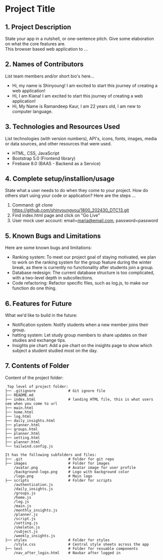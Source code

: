 # Project Title

## 1. Project Description
State your app in a nutshell, or one-sentence pitch. Give some elaboration on what the core features are.  
This browser based web application to ... 

## 2. Names of Contributors
List team members and/or short bio's here... 
* Hi, my name is Shinyoung! I am excited to start this journey of creating a web application!
* Hi, I am Kiana! I am excited to start this journey of creating a web application!
* Hi, My Name is Ramandeep Kaur, I am 22 years old, I am new to computer language.
	
## 3. Technologies and Resources Used
List technologies (with version numbers), API's, icons, fonts, images, media or data sources, and other resources that were used.
* HTML, CSS, JavaScript
* Bootstrap 5.0 (Frontend library)
* Firebase 8.0 (BAAS - Backend as a Service)

## 4. Complete setup/installion/usage
State what a user needs to do when they come to your project.  How do others start using your code or application?
Here are the steps ...
1. Command: git clone https://github.com/shinyoungyou/1800_202430_DTC13.git
2. Find index.html page and click on "Go Live"
3. User mock user account: email=maria@email.com, password=password

## 5. Known Bugs and Limitations
Here are some known bugs and limitations:
* Ranking system: To meet our project goal of staying motivated, we plan to work on the ranking system for the group feature during the winter break, as there is currently no functionality after students join a group.
* Database redesign: The current database structure is too complicated, with a two-level depth in subcollections.
* Code refactoring: Refactor specific files, such as log.js, to make our function do one thing. 

## 6. Features for Future
What we'd like to build in the future:
* Notification system: Notify students when a new member joins their group.
* hatting system: Let study group members to share updates on their studies and exchange tips.
* Insights pie chart: Add a pie chart on the insights page to show which subject a student studied most on the day.
	
## 7. Contents of Folder
Content of the project folder:

```
 Top level of project folder: 
├── .gitignore               # Git ignore file
├── README.md            
├── index.html               # landing HTML file, this is what users see when you come to url
├── main.html     
├── home.html
├── log.html
├── daily_insights.html
├── planner.html
├── groups.html
├── planner.html
├── setting.html
├── planner.html
└── tailwind.config.js

It has the following subfolders and files:
├── .git                     # Folder for git repo
├── images                   # Folder for images
    /avatar.png              # Avatar image for user profile
    /background-logo.png     # Logo with background color
    /logo.png                # Main logo
├── scripts                  # Folder for scripts
    /authentication.js             
    /daily_insights.js        
    /groups.js          
    /home.js           
    /log.js      
    /main.js   
    /monthly_insights.js
    /planner.js
    /script.js
    /setting.js
    /skeleton.js
    /subject.js
    /weekly_insights.js
├── styles                   # Folder for styles
    /style.css               # Central style sheets across the app
├── text                     # Folder for resuable components
    /nav_after_login.html    # Navbar after logged in


